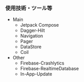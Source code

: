 ### 使用技術・ツール等
* Main
    * Jetpack Compose
    * Dagger-Hilt
    * Navigation
    * Pager
    * DataStore
    * Coil
* Other
    * Firebase-Crashlytics
    * Firebase-RealtimeDatabase
    * In-App-Update
  
